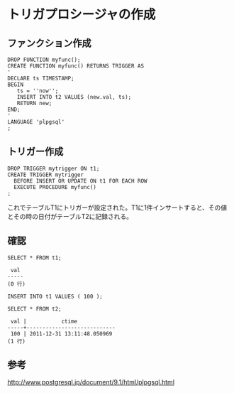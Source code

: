 ﻿# トリガプロシージャの作成


## ファンクション作成

```clike
DROP FUNCTION myfunc();
CREATE FUNCTION myfunc() RETURNS TRIGGER AS
'
DECLARE ts TIMESTAMP;
BEGIN
   ts = ''now'';
   INSERT INTO t2 VALUES (new.val, ts);
   RETURN new;
END;
'
LANGUAGE 'plpgsql'
;
```

## トリガー作成

```clike
DROP TRIGGER mytrigger ON t1;
CREATE TRIGGER mytrigger
  BEFORE INSERT OR UPDATE ON t1 FOR EACH ROW
  EXECUTE PROCEDURE myfunc()
;
```

これでテーブルT1にトリガーが設定された。T1に1件インサートすると、その値とその時の日付がテーブルT2に記録される。

## 確認

```clike
SELECT * FROM t1;
```

```clike
 val
-----
(0 行)
```

```clike
INSERT INTO t1 VALUES ( 100 );
```

```clike
SELECT * FROM t2;
```

```clike
 val |           ctime
-----+----------------------------
 100 | 2011-12-31 13:11:48.050969
(1 行)
```

## 参考
http://www.postgresql.jp/document/9.1/html/plpgsql.html
